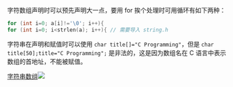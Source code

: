 
字符数组声明时可以预先声明大一点，要用 for 挨个处理时可用循环有如下两种：

```c
for (int i=0; a[i]!='\0'; i++){
for (int i=0; i<strlen(a); i++){ // 需要导入 string.h
```

字符串在声明和赋值时可以使用 `char title[]="C Programming"`，但是 `char title[50];title="C Programming";` 是非法的，这是因为数组名在 C 语言中表示数组的首地址，不能被赋值。

[字符串数组](指针.md#string_array)![](指针.md#字符串数组{%20string_array})


